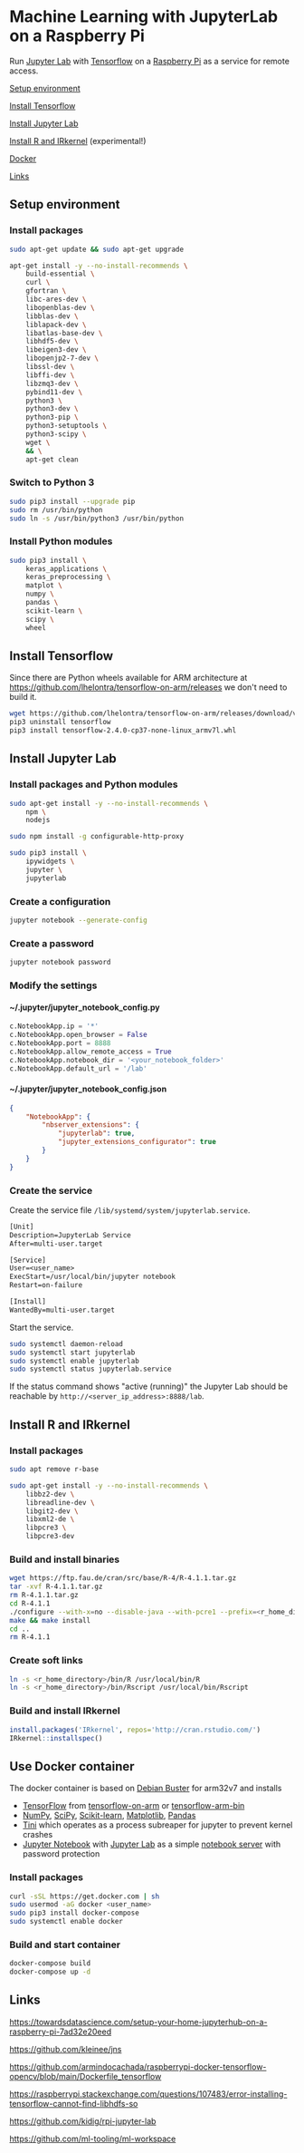 # Machine Learning with JupyterLab on a Raspberry Pi

Run [Jupyter Lab](https://jupyter.org) with [Tensorflow](https://www.tensorflow.org) on a [Raspberry Pi](https://www.raspberrypi.org) as a service for remote access.

[Setup environment](#setup-environment)

[Install Tensorflow](#install-tensorflow)

[Install Jupyter Lab](#install-jupyter-lab)

[Install R and IRkernel](#install-r-and-irkernel) (experimental!)

[Docker](#use-docker-container)

[Links](#links)

## Setup environment

### Install packages

```sh
sudo apt-get update && sudo apt-get upgrade

apt-get install -y --no-install-recommends \
    build-essential \
    curl \
    gfortran \
    libc-ares-dev \
    libopenblas-dev \
    libblas-dev \
    liblapack-dev \
    libatlas-base-dev \
    libhdf5-dev \
    libeigen3-dev \
    libopenjp2-7-dev \
    libssl-dev \
    libffi-dev \
    libzmq3-dev \
    pybind11-dev \
    python3 \
    python3-dev \
    python3-pip \
    python3-setuptools \
    python3-scipy \
    wget \
    && \
    apt-get clean
```

### Switch to Python 3

```sh
sudo pip3 install --upgrade pip
sudo rm /usr/bin/python 
sudo ln -s /usr/bin/python3 /usr/bin/python
```

### Install Python modules

```sh
sudo pip3 install \
    keras_applications \
    keras_preprocessing \
    matplot \
    numpy \
    pandas \
    scikit-learn \
    scipy \
    wheel
```

## Install Tensorflow

Since there are Python wheels available for ARM architecture at https://github.com/lhelontra/tensorflow-on-arm/releases we don't need to build it.

```sh
wget https://github.com/lhelontra/tensorflow-on-arm/releases/download/v2.4.0/tensorflow-2.4.0-cp37-none-linux_armv7l.whl
pip3 uninstall tensorflow
pip3 install tensorflow-2.4.0-cp37-none-linux_armv7l.whl
```

## Install Jupyter Lab

### Install packages and Python modules

```sh
sudo apt-get install -y --no-install-recommends \
    npm \
    nodejs

sudo npm install -g configurable-http-proxy

sudo pip3 install \
    ipywidgets \
    jupyter \
    jupyterlab
```

### Create a configuration

```sh
jupyter notebook --generate-config
```

### Create a password

```sh
jupyter notebook password
```

### Modify the settings

#### ~/.jupyter/jupyter_notebook_config.py

```py
c.NotebookApp.ip = '*'
c.NotebookApp.open_browser = False
c.NotebookApp.port = 8888
c.NotebookApp.allow_remote_access = True
c.NotebookApp.notebook_dir = '<your_notebook_folder>'
c.NotebookApp.default_url = '/lab'
```

#### ~/.jupyter/jupyter_notebook_config.json

```json
{
    "NotebookApp": {
        "nbserver_extensions": {
            "jupyterlab": true,
            "jupyter_extensions_configurator": true
        }
    }
}
```

### Create the service

Create the service file `/lib/systemd/system/jupyterlab.service`.

```txt
[Unit] 
Description=JupyterLab Service 
After=multi-user.target  

[Service] 
User=<user_name> 
ExecStart=/usr/local/bin/jupyter notebook
Restart=on-failure

[Install] 
WantedBy=multi-user.target
```

Start the service.

```sh
sudo systemctl daemon-reload 
sudo systemctl start jupyterlab
sudo systemctl enable jupyterlab 
sudo systemctl status jupyterlab.service
```

If the status command shows "active (running)" the Jupyter Lab should be reachable by `http://<server_ip_address>:8888/lab`.

## Install R and IRkernel

### Install packages

```sh
sudo apt remove r-base

sudo apt-get install -y --no-install-recommends \
    libbz2-dev \
    libreadline-dev \
    libgit2-dev \
    libxml2-de \
    libpcre3 \
    libpcre3-dev
```

### Build and install binaries

```sh
wget https://ftp.fau.de/cran/src/base/R-4/R-4.1.1.tar.gz
tar -xvf R-4.1.1.tar.gz
rm R-4.1.1.tar.gz
cd R-4.1.1
./configure --with-x=no --disable-java --with-pcre1 --prefix=<r_home_directory>
make && make install
cd ..
rm R-4.1.1
```

### Create soft links

```sh
ln -s <r_home_directory>/bin/R /usr/local/bin/R
ln -s <r_home_directory>/bin/Rscript /usr/local/bin/Rscript
```

### Build and install IRkernel

```R
install.packages('IRkernel', repos='http://cran.rstudio.com/')
IRkernel::installspec()
```

## Use Docker container

The docker container is based on [Debian Buster](https://hub.docker.com/r/arm32v7/debian/) for arm32v7 and installs
 - [TensorFlow](https://www.tensorflow.org/) from [tensorflow-on-arm](https://github.com/lhelontra/tensorflow-on-arm) or [tensorflow-arm-bin](https://github.com/bitsy-ai/tensorflow-arm-bin)
 - [NumPy](https://numpy.org/), [SciPy](https://www.scipy.org/), [Scikit-learn](https://scikit-learn.org/stable/index.html), [Matplotlib](https://matplotlib.org), [Pandas](https://pandas.pydata.org/)
 - [Tini](https://github.com/krallin/tini) which operates as a process subreaper for jupyter to prevent kernel crashes
 - [Jupyter Notebook](https://jupyter.org/) with [Jupyter Lab](https://jupyterlab.readthedocs.io/en/stable/) as a simple [notebook server](https://jupyter-notebook.readthedocs.io/en/stable/public_server.html) with password protection

### Install packages

```sh
curl -sSL https://get.docker.com | sh
sudo usermod -aG docker <user_name>
sudo pip3 install docker-compose
sudo systemctl enable docker
```

### Build and start container

```sh
docker-compose build
docker-compose up -d
```

## Links

https://towardsdatascience.com/setup-your-home-jupyterhub-on-a-raspberry-pi-7ad32e20eed

https://github.com/kleinee/jns

https://github.com/armindocachada/raspberrypi-docker-tensorflow-opencv/blob/main/Dockerfile_tensorflow

https://raspberrypi.stackexchange.com/questions/107483/error-installing-tensorflow-cannot-find-libhdfs-so

https://github.com/kidig/rpi-jupyter-lab

https://github.com/ml-tooling/ml-workspace
